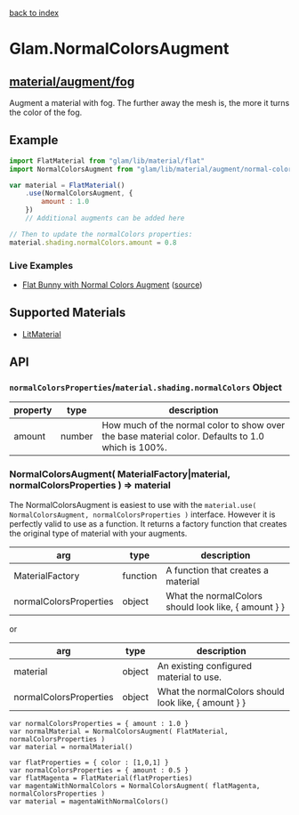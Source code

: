 [back to index](./)
# Glam.NormalColorsAugment
## [material/augment/fog](https://github.com/glamjs/glam/tree/master/lib/material/augment/fog)

Augment a material with fog. The further away the mesh is, the more it turns the color of the fog.

## Example

```js
import FlatMaterial from "glam/lib/material/flat"
import NormalColorsAugment from "glam/lib/material/augment/normal-colors"

var material = FlatMaterial()
	.use(NormalColorsAugment, {
		amount : 1.0
	})
	// Additional augments can be added here

// Then to update the normalColors properties:
material.shading.normalColors.amount = 0.8
```

### Live Examples

* [Flat Bunny with Normal Colors Augment][example-normal-colors] ([source][source-normal-colors])

[example-normal-colors]: http://glamjs.github.io/glam/examples/03-normal-colors/
[source-normal-colors]: https://github.com/glamjs/glam/blob/master/examples/03-normal-colors/normal-colors.js

## Supported Materials

* [LitMaterial](./material-lit.md)

## API

### `normalColorsProperties`/`material.shading.normalColors` Object

| property | type       | description |
| -------- | ---------- | ----------- |
| amount   | number     | How much of the normal color to show over the base material color. Defaults to 1.0 which is 100%. |


### NormalColorsAugment( MaterialFactory|material, normalColorsProperties  ) => material

The NormalColorsAugment is easiest to use with the `material.use( NormalColorsAugment, normalColorsProperties )` interface.
However it is perfectly valid to use as a function. It returns a factory function that creates
the original type of material with your augments.

| arg             | type     | description |
| --------------- | -------- | ----------- |
| MaterialFactory | function | A function that creates a material |
| normalColorsProperties  | object   | What the normalColors should look like, { amount } }

or

| arg             | type     | description |
| --------------- | -------- | ----------- |
| material        | object   | An existing configured material to use. |
| normalColorsProperties | object | What the normalColors should look like, { amount } }


```
var normalColorsProperties = { amount : 1.0 }
var normalMaterial = NormalColorsAugment( FlatMaterial, normalColorsProperties )
var material = normalMaterial()
```

```
var flatProperties = { color : [1,0,1] }
var normalColorsProperties = { amount : 0.5 }
var flatMagenta = FlatMaterial(flatProperties)
var magentaWithNormalColors = NormalColorsAugment( flatMagenta, normalColorsProperties )
var material = magentaWithNormalColors()
```
